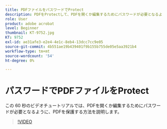 ```yaml
---
title: PDFファイルをパスワードでProtect
description: PDFをProtectして、PDFを開くか編集するためにパスワードが必要となるようにする
role: User
product: adobe acrobat
level: Beginner
thumbnail: KT-9752.jpg
KT: 9752
exl-id: ae31afe3-e2e4-4e1c-8eb4-13dcc7cc9e05
source-git-commit: 4b551ae19b439401f9b155b755de05e5aa3921b4
workflow-type: tm+mt
source-wordcount: '54'
ht-degree: 0%

---
```


# パスワードでPDFファイルをProtect

この 60 秒のビデオチュートリアルでは、PDFを開くか編集するためにパスワードが必要となるように、PDFを保護する方法を説明します。

>[!VIDEO](https://video.tv.adobe.com/v/340075?hidetitle=true)

